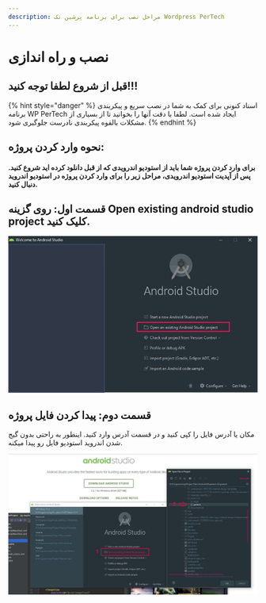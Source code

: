 ```yaml
---
description: مراحل نصب برای برنامه پرشین تک Wordpress PerTech
---
```


# نصب و راه اندازی

## قبل از شروع **لطفا توجه کنید**!!!

{% hint style="danger" %}
اسناد کنونی برای کمک به شما در نصب سریع و پیکربندی برنامه WP PerTech ایجاد شده است. لطفا با دقت آنها را بخوانید تا از بسیاری از مشکلات بالقوه پیکربندی نادرست جلوگیری شود.
{% endhint %}

## **نحوه وارد کردن پروژه:**

#### برای وارد کردن پروژه شما باید از استودیو اندرویدی که از قبل دانلود کرده اید شروع کنید. پس از آپدیت استودیو اندرویدی، مراحل زیر را برای وارد کردن پروژه در استودیو اندروید دنبال کنید.

## قسمت اول: روی گزینه Open existing android studio project کلیک کنید.

![Open existing android studio project](.gitbook/assets/07.JPG)

## قسمت دوم: پیدا کردن فایل پروژه

مکان یا آدرس فایل را کپی کنید و در قسمت آدرس وارد کنید. اینطور به راحتی بدون گیج شدن اندروید استودیو فایل رو پیدا میکنه.

![Open existing android studio project](.gitbook/assets/08.JPG)



